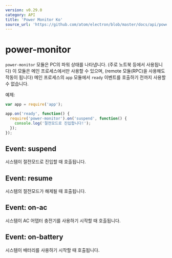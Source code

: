 ```yaml
---
version: v0.29.0
category: API
title: 'Power Monitor Ko'
source_url: 'https://github.com/atom/electron/blob/master/docs/api/power-monitor-ko.md'
---
```


# power-monitor

`power-monitor` 모듈은 PC의 파워 상태를 나타냅니다. (주로 노트북 등에서 사용됩니다)
이 모듈은 메인 프로세스에서만 사용할 수 있으며, (remote 모듈(RPC)을 사용해도 작동이 됩니다)
메인 프로세스의 `app` 모듈에서 `ready` 이벤트를 호출하기 전까지 사용할 수 없습니다.

예제:

```javascript
var app = require('app');

app.on('ready', function() {
  require('power-monitor').on('suspend', function() {
    console.log('절전모드로 진입합니다!');
  });
});
```

## Event: suspend

시스템이 절전모드로 진입할 때 호출됩니다.

## Event: resume

시스템의 절전모드가 해제될 때 호출됩니다.

## Event: on-ac

시스템이 AC 어뎁터 충전기를 사용하기 시작할 때 호출됩니다.

## Event: on-battery

시스템이 배터리를 사용하기 시작할 때 호출됩니다.
